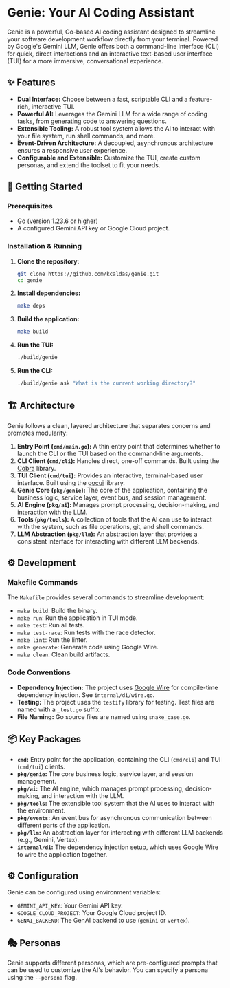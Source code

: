 # Genie: Your AI Coding Assistant

Genie is a powerful, Go-based AI coding assistant designed to streamline your software development workflow directly from your terminal. Powered by Google's Gemini LLM, Genie offers both a command-line interface (CLI) for quick, direct interactions and an interactive text-based user interface (TUI) for a more immersive, conversational experience.

## ✨ Features

*   **Dual Interface:** Choose between a fast, scriptable CLI and a feature-rich, interactive TUI.
*   **Powerful AI:** Leverages the Gemini LLM for a wide range of coding tasks, from generating code to answering questions.
*   **Extensible Tooling:** A robust tool system allows the AI to interact with your file system, run shell commands, and more.
*   **Event-Driven Architecture:** A decoupled, asynchronous architecture ensures a responsive user experience.
*   **Configurable and Extensible:** Customize the TUI, create custom personas, and extend the toolset to fit your needs.

## 🚀 Getting Started

### Prerequisites

*   Go (version 1.23.6 or higher)
*   A configured Gemini API key or Google Cloud project.

### Installation & Running

1.  **Clone the repository:**
    ```bash
    git clone https://github.com/kcaldas/genie.git
    cd genie
    ```
2.  **Install dependencies:**
    ```bash
    make deps
    ```
3.  **Build the application:**
    ```bash
    make build
    ```
4.  **Run the TUI:**
    ```bash
    ./build/genie
    ```
5.  **Run the CLI:**
    ```bash
    ./build/genie ask "What is the current working directory?"
    ```

## 🏗️ Architecture

Genie follows a clean, layered architecture that separates concerns and promotes modularity:

1.  **Entry Point (`cmd/main.go`):** A thin entry point that determines whether to launch the CLI or the TUI based on the command-line arguments.
2.  **CLI Client (`cmd/cli`):** Handles direct, one-off commands. Built using the [Cobra](https://github.com/spf13/cobra) library.
3.  **TUI Client (`cmd/tui`):** Provides an interactive, terminal-based user interface. Built using the [gocui](https://github.com/awesome-gocui/gocui) library.
4.  **Genie Core (`pkg/genie`):** The core of the application, containing the business logic, service layer, event bus, and session management.
5.  **AI Engine (`pkg/ai`):** Manages prompt processing, decision-making, and interaction with the LLM.
6.  **Tools (`pkg/tools`):** A collection of tools that the AI can use to interact with the system, such as file operations, git, and shell commands.
7.  **LLM Abstraction (`pkg/llm`):** An abstraction layer that provides a consistent interface for interacting with different LLM backends.

## ⚙️ Development

### Makefile Commands

The `Makefile` provides several commands to streamline development:

*   `make build`: Build the binary.
*   `make run`: Run the application in TUI mode.
*   `make test`: Run all tests.
*   `make test-race`: Run tests with the race detector.
*   `make lint`: Run the linter.
*   `make generate`: Generate code using Google Wire.
*   `make clean`: Clean build artifacts.

### Code Conventions

*   **Dependency Injection:** The project uses [Google Wire](https://github.com/google/wire) for compile-time dependency injection. See `internal/di/wire.go`.
*   **Testing:** The project uses the `testify` library for testing. Test files are named with a `_test.go` suffix.
*   **File Naming:** Go source files are named using `snake_case.go`.

## 📦 Key Packages

*   **`cmd`:** Entry point for the application, containing the CLI (`cmd/cli`) and TUI (`cmd/tui`) clients.
*   **`pkg/genie`:** The core business logic, service layer, and session management.
*   **`pkg/ai`:** The AI engine, which manages prompt processing, decision-making, and interaction with the LLM.
*   **`pkg/tools`:** The extensible tool system that the AI uses to interact with the environment.
*   **`pkg/events`:** An event bus for asynchronous communication between different parts of the application.
*   **`pkg/llm`:** An abstraction layer for interacting with different LLM backends (e.g., Gemini, Vertex).
*   **`internal/di`:** The dependency injection setup, which uses Google Wire to wire the application together.

## ⚙️ Configuration

Genie can be configured using environment variables:

*   `GEMINI_API_KEY`: Your Gemini API key.
*   `GOOGLE_CLOUD_PROJECT`: Your Google Cloud project ID.
*   `GENAI_BACKEND`: The GenAI backend to use (`gemini` or `vertex`).

## 🎭 Personas

Genie supports different personas, which are pre-configured prompts that can be used to customize the AI's behavior. You can specify a persona using the `--persona` flag.